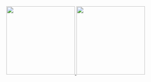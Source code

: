 <div>
<a href="https://github.com/Sh4dow-Sk">
<img loading="lazy" height="180em" src="https://github-readme-stats.vercel.app/api/top-langs/?username=Sh4dow-Sk&layout=compact&langs_count=7&theme=dracula"/>
<img loading="lazy" height="180em" src="https://github-readme-stats.vercel.app/api?username=Sh4dow-Sk&show_icons=true&theme=dracula&include_all_commits=true&count_private=true"/>
</div>
